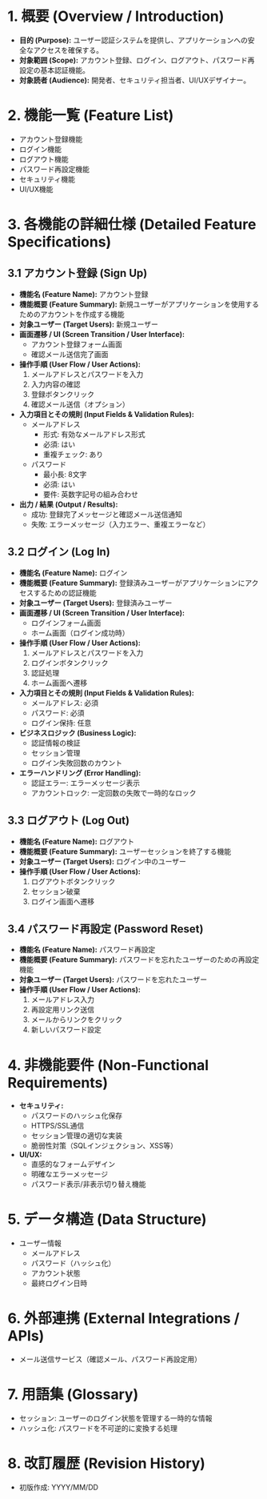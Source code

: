 <!--
<action>
- <content>の内容を解析し、<template>に順守したドキュメントを作成してください。
</action>

<prohibited>
- コメントアウトは変更しないでください
</prohibited>

---

<template>
# 1. 概要 (Overview / Introduction)
* **目的 (Purpose):** この機能が解決する課題や、提供する価値、目標を簡潔に記述します。
* **対象範囲 (Scope):** このドキュメントが扱う機能の範囲を明確にします。何を含み、何を含まないかを定義します。
* **対象読者 (Audience):** このドキュメントを読むであろう人々（開発者、テスター、企画者など）を特定します。

# 2. 機能一覧 (Feature List / High-Level Features)
* 開発する主要な機能を網羅的にリストアップします。ここでは詳細な説明はせず、機能の名称と簡単な説明に留めます。

# 3. 各機能の詳細仕様 (Detailed Feature Specifications)
ここが機能仕様書の核となる部分です。機能ごとにセクションを設け、以下の項目を記述します。

* **機能名 (Feature Name):** 各機能の明確な名称。
* **機能概要 (Feature Summary):** その機能が何をするものなのかを簡潔に説明します。
* **対象ユーザー (Target Users):** その機能を利用するユーザー層を特定します。
* **画面遷移 / UI (Screen Transition / User Interface):**
    * 関連する画面構成やレイアウトの概要。
    * 画面上の要素（ボタン、入力フィールドなど）とその役割。
    * 画面間の遷移ロジック。
    * （必要であればワイヤーフレームや画面イメージの添付）
* **操作手順 (User Flow / User Actions):** ユーザーがその機能を利用する際の一連の操作の流れをステップバイステップで記述します。
* **入力項目とその規則 (Input Fields & Validation Rules):**
    * ユーザーが入力する項目名、データ型、最大文字数、必須/任意、デフォルト値などを定義。
    * 各入力項目に対するバリデーション（入力値検証）ルールと、エラー発生時のメッセージ。
* **出力 / 結果 (Output / Results):**
    * 機能実行後に表示される情報や、生成されるデータ。
    * 成功時、失敗時それぞれの結果。
* **ビジネスロジック (Business Logic):**
    * 機能が内部でどのように処理されるかのロジック。計算式、条件分岐、データ処理の流れなど。
    * 特定のルールや制約があれば明記します。
* **エラーハンドリング (Error Handling):**
    * 発生しうるエラーの種類と、それぞれのエラーに対するシステム（アプリ）の応答（エラーメッセージ表示、処理の中断など）。
* **非機能要件 (Non-Functional Requirements):**
    * **パフォーマンス:** 応答速度、同時接続数など。
    * **セキュリティ:** データの暗号化、脆弱性対策、認証・認可に関する要件。
    * **可用性:** システムの安定性、バックアップ、復旧計画など。
    * **拡張性:** 将来的な機能追加への考慮。
    * **保守性:** メンテナンスのしやすさ。
    * **アクセシビリティ:** 身体的制約のあるユーザーへの配慮。
    * **多言語対応:** 必要であれば言語設定など。

# 4. データ構造 (Data Structure)
* 機能に関連する主要なデータエンティティとその属性、リレーションシップの概要。
* （データベース設計書がある場合はそちらを参照する形でも可）

# 5. 外部連携 (External Integrations / APIs)
* 外部サービスやAPIとの連携がある場合に、そのインターフェースやデータフォーマット、連携フローなどを記述します。

# 6. その他考慮事項 (Other Considerations)
* 今後の拡張予定、未決定事項、議論が必要な点など。
* 既知の制約や制限事項。

# 7. 用語集 (Glossary)
* ドキュメント内で使用される専門用語や略語の定義。

# 8. 改訂履歴 (Revision History)
* ドキュメントの作成日、改訂日、改訂内容、作成者/改訂者を記録します。
</template>
-->

<!--
本コメントはテンプレートのため、人間に対し説明するためのコメントである。
120行目から240行目の5ステップをCursorで実施した結果に対する実施記録である。

1. テキストエディタに80行目から114行目の内容を記載する
2. 1の内容を選択し、Cursorの`Quick Edit`機能を起動する
3. 2の入力欄に「<action>」と指示する
4. 3で提案された内容を全てApproveする
5. 文章の前後に<content> が残っていたため、<content>と</content> を削除

---
<content>
### ログイン機能 - 箇条書きリスト

* **アカウント登録 (Sign Up)**
    * ユーザーはメールアドレスとパスワードで新規アカウントを作成できる。
    * パスワードは一定のセキュリティ要件（例：8文字以上、英数字記号の組み合わせ）を満たす必要がある。
    * 登録済みのメールアドレスは使用できない。
    * 登録完了後、確認メールを送信する（オプション）。

* **ログイン (Log In)**
    * 登録済みのメールアドレスとパスワードでログインできる。
    * 入力された認証情報が不正な場合、エラーメッセージを表示する。
    * 一定回数ログインに失敗した場合、アカウントロックや一時的なログイン制限を行う。
    * ログイン状態を維持する「ログイン保持」機能（任意）。

* **ログアウト (Log Out)**
    * ユーザーはアプリからログアウトできる。
    * ログアウトすると、セッション情報が破棄され、ログイン状態が解除される。

* **パスワード再設定 (Password Reset)**
    * パスワードを忘れた場合、登録済みのメールアドレス宛に再設定用リンクを送信できる。
    * 再設定用リンクの有効期限を設定する。
    * リンクから新しいパスワードを設定できる。

* **セキュリティ**
    * パスワードはハッシュ化して安全に保存する。
    * 通信はHTTPS/SSLで暗号化する。
    * セッション管理を適切に行い、セッションハイジャックなどへの対策を行う。
    * SQLインジェクションやクロスサイトスクリプティング（XSS）などの脆弱性対策を行う。

* **UI/UX**
    * 直感的で分かりやすいログイン/登録フォーム。
    * エラー発生時に、明確なエラーメッセージと適切なフィードバックを表示する。
    * パスワードの表示/非表示切り替え機能（任意）。
</content>
-->

# 1. 概要 (Overview / Introduction)

* **目的 (Purpose):** ユーザー認証システムを提供し、アプリケーションへの安全なアクセスを確保する。
* **対象範囲 (Scope):** アカウント登録、ログイン、ログアウト、パスワード再設定の基本認証機能。
* **対象読者 (Audience):** 開発者、セキュリティ担当者、UI/UXデザイナー。

# 2. 機能一覧 (Feature List)

* アカウント登録機能
* ログイン機能
* ログアウト機能
* パスワード再設定機能
* セキュリティ機能
* UI/UX機能

# 3. 各機能の詳細仕様 (Detailed Feature Specifications)

## 3.1 アカウント登録 (Sign Up)

* **機能名 (Feature Name):** アカウント登録
* **機能概要 (Feature Summary):** 新規ユーザーがアプリケーションを使用するためのアカウントを作成する機能
* **対象ユーザー (Target Users):** 新規ユーザー
* **画面遷移 / UI (Screen Transition / User Interface):**
  * アカウント登録フォーム画面
  * 確認メール送信完了画面
* **操作手順 (User Flow / User Actions):**
  1. メールアドレスとパスワードを入力
  2. 入力内容の確認
  3. 登録ボタンクリック
  4. 確認メール送信（オプション）
* **入力項目とその規則 (Input Fields & Validation Rules):**
  * メールアドレス
    * 形式: 有効なメールアドレス形式
    * 必須: はい
    * 重複チェック: あり
  * パスワード
    * 最小長: 8文字
    * 必須: はい
    * 要件: 英数字記号の組み合わせ
* **出力 / 結果 (Output / Results):**
  * 成功: 登録完了メッセージと確認メール送信通知
  * 失敗: エラーメッセージ（入力エラー、重複エラーなど）

## 3.2 ログイン (Log In)

* **機能名 (Feature Name):** ログイン
* **機能概要 (Feature Summary):** 登録済みユーザーがアプリケーションにアクセスするための認証機能
* **対象ユーザー (Target Users):** 登録済みユーザー
* **画面遷移 / UI (Screen Transition / User Interface):**
  * ログインフォーム画面
  * ホーム画面（ログイン成功時）
* **操作手順 (User Flow / User Actions):**
  1. メールアドレスとパスワードを入力
  2. ログインボタンクリック
  3. 認証処理
  4. ホーム画面へ遷移
* **入力項目とその規則 (Input Fields & Validation Rules):**
  * メールアドレス: 必須
  * パスワード: 必須
  * ログイン保持: 任意
* **ビジネスロジック (Business Logic):**
  * 認証情報の検証
  * セッション管理
  * ログイン失敗回数のカウント
* **エラーハンドリング (Error Handling):**
  * 認証エラー: エラーメッセージ表示
  * アカウントロック: 一定回数の失敗で一時的なロック

## 3.3 ログアウト (Log Out)

* **機能名 (Feature Name):** ログアウト
* **機能概要 (Feature Summary):** ユーザーセッションを終了する機能
* **対象ユーザー (Target Users):** ログイン中のユーザー
* **操作手順 (User Flow / User Actions):**
  1. ログアウトボタンクリック
  2. セッション破棄
  3. ログイン画面へ遷移

## 3.4 パスワード再設定 (Password Reset)

* **機能名 (Feature Name):** パスワード再設定
* **機能概要 (Feature Summary):** パスワードを忘れたユーザーのための再設定機能
* **対象ユーザー (Target Users):** パスワードを忘れたユーザー
* **操作手順 (User Flow / User Actions):**
  1. メールアドレス入力
  2. 再設定用リンク送信
  3. メールからリンクをクリック
  4. 新しいパスワード設定

# 4. 非機能要件 (Non-Functional Requirements)

* **セキュリティ:**
  * パスワードのハッシュ化保存
  * HTTPS/SSL通信
  * セッション管理の適切な実装
  * 脆弱性対策（SQLインジェクション、XSS等）
* **UI/UX:**
  * 直感的なフォームデザイン
  * 明確なエラーメッセージ
  * パスワード表示/非表示切り替え機能

# 5. データ構造 (Data Structure)

* ユーザー情報
  * メールアドレス
  * パスワード（ハッシュ化）
  * アカウント状態
  * 最終ログイン日時

# 6. 外部連携 (External Integrations / APIs)

* メール送信サービス（確認メール、パスワード再設定用）

# 7. 用語集 (Glossary)

* セッション: ユーザーのログイン状態を管理する一時的な情報
* ハッシュ化: パスワードを不可逆的に変換する処理

# 8. 改訂履歴 (Revision History)

* 初版作成: YYYY/MM/DD
